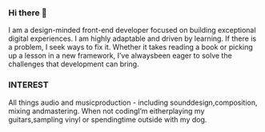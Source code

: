 ### Hi there 👋

<!--
**romanmorris/romanmorris** is a ✨ _special_ ✨ repository because its `README.md` (this file) appears on your GitHub profile.

Here are some ideas to get you started:

- 🔭 I’m currently working on ...
- 🌱 I’m currently learning ...
- 👯 I’m looking to collaborate on ...
- 🤔 I’m looking for help with ...
- 💬 Ask me about ...
- 📫 How to reach me: ...
- 😄 Pronouns: ...
- ⚡ Fun fact: ...
-->
I am a design-minded front-end developer focused on building exceptional digital experiences. I am highly adaptable and driven by learning. If there is a problem, I seek ways to fix it. Whether it takes reading a book or picking up a lesson in a new framework, I’ve alwaysbeen eager to solve the challenges that development can bring.

### INTEREST
All things audio and musicproduction - including sounddesign,composition, mixing andmastering.
When not codingI’m eitherplaying my guitars,sampling vinyl or spendingtime outside with my dog.



